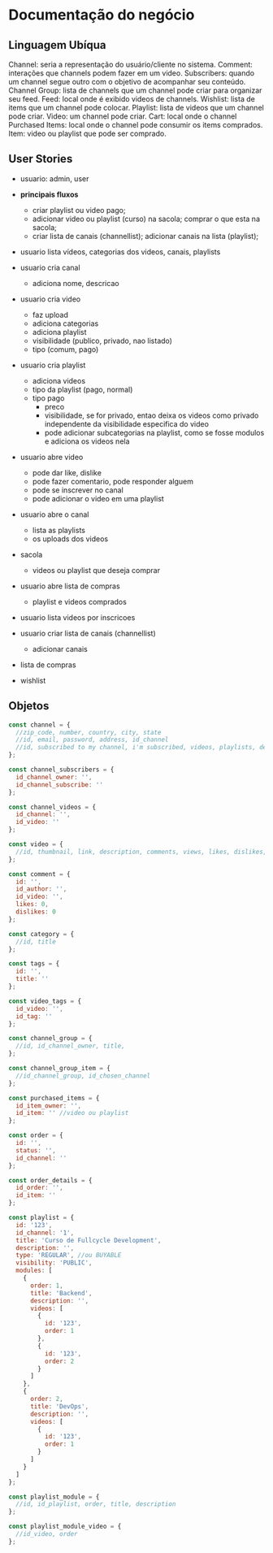 # Documentação do negócio

## Linguagem Ubíqua

Channel: seria a representação do usuário/cliente no sistema.
Comment: interações que channels podem fazer em um video.
Subscribers: quando um channel segue outro com o objetivo de acompanhar seu conteúdo.
Channel Group: lista de channels que um channel pode criar para organizar seu feed.
Feed: local onde é exibido videos de channels.
Wishlist: lista de items que um channel pode colocar.
Playlist: lista de videos que um channel pode criar.
Video: um channel pode criar.
Cart: local onde o channel
Purchased Items: local onde o channel pode consumir os items comprados.
Item: video ou playlist que pode ser comprado.

## User Stories

- usuario: admin, user

- **principais fluxos**
	- criar playlist ou video pago;
	- adicionar video ou playlist (curso) na sacola; comprar o que esta na sacola;
	- criar lista de canais (channellist); adicionar canais na lista (playlist);

- usuario lista vídeos, categorias dos videos, canais, playlists
- usuario cria canal
	- adiciona nome, descricao
- usuario cria video
	- faz upload
	- adiciona categorias
	- adiciona playlist
	- visibilidade (publico, privado, nao listado)
	- tipo (comum, pago)
- usuario cria playlist
	- adiciona videos
	- tipo da playlist (pago, normal)
	- tipo pago
		- preco
		- visibilidade, se for privado, entao deixa os videos como privado independente da visibilidade especifica do video
		- pode adicionar subcategorias na playlist, como se fosse modulos e adiciona os videos nela
- usuario abre video
	- pode dar like, dislike
	- pode fazer comentario, pode responder alguem
	- pode se inscrever no canal
	- pode adicionar o video em uma playlist
- usuario abre o canal
	- lista as playlists
	- os uploads dos videos
- sacola
	- videos ou playlist que deseja comprar
- usuario abre lista de compras
	- playlist e videos comprados
- usuario lista videos por inscricoes
- usuario criar lista de canais (channellist)
	- adicionar canais
- lista de compras
- wishlist

## Objetos

```js
const channel = {
  //zip_code, number, country, city, state
  //id, email, password, address, id_channel
  //id, subscribed to my channel, i'm subscribed, videos, playlists, description, avatar, category
};

const channel_subscribers = {
  id_channel_owner: '',
  id_channel_subscribe: ''
};

const channel_videos = {
  id_channel: '',
  id_video: ''
};

const video = {
  //id, thumbnail, link, description, comments, views, likes, dislikes, visibility, type, tags, title, price
};

const comment = {
  id: '',
  id_author: '',
  id_video: '',
  likes: 0,
  dislikes: 0
};

const category = {
  //id, title
};

const tags = {
  id: '',
  title: ''
};

const video_tags = {
  id_video: '',
  id_tag: ''
};

const channel_group = {
  //id, id_channel_owner, title,
};

const channel_group_item = {
  //id_channel_group, id_chosen_channel
};

const purchased_items = {
  id_item_owner: '',
  id_item: '' //video ou playlist
};

const order = {
  id: '',
  status: '',
  id_channel: ''
};

const order_details = {
  id_order: '',
  id_item: ''
};

const playlist = {
  id: '123',
  id_channel: '1',
  title: 'Curso de Fullcycle Development',
  description: '',
  type: 'REGULAR', //ou BUYABLE
  visibility: 'PUBLIC',
  modules: [
    {
      order: 1,
      title: 'Backend',
      description: '',
      videos: [
        {
          id: '123',
          order: 1
        },
        {
          id: '123',
          order: 2
        }
      ]
    },
    {
      order: 2,
      title: 'DevOps',
      description: '',
      videos: [
        {
          id: '123',
          order: 1
        }
      ]
    }
  ]
};

const playlist_module = {
  //id, id_playlist, order, title, description
};

const playlist_module_video = {
  //id_video, order
};

```